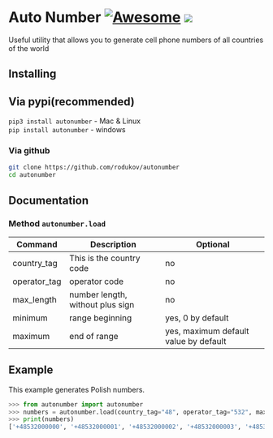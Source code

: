 # Auto Number [![Awesome](https://cdn.rawgit.com/sindresorhus/awesome/d7305f38d29fed78fa85652e3a63e154dd8e8829/media/badge.svg)](https://github/rodukov) [<img src="https://img.shields.io/badge/powerful-generator-FF3939"/>](https://github.com/rodukov)

Useful utility that allows you to generate cell phone numbers of all countries of the world

## Installing
## Via pypi(recommended)
`pip3 install autonumber` - Mac & Linux<br>
`pip install autonumber` - windows
### Via github
```bash
git clone https://github.com/rodukov/autonumber
cd autonumber
```

## Documentation
### Method `autonumber.load`
| Command | Description | Optional |
| --- | --- | --- |
| country_tag | This is the country code | no |
| operator_tag | operator code | no 
| max_length | number length, without plus sign | no |
| minimum | range beginning | yes, 0 by default |
| maximum | end of range | yes, maximum default value by default |

## Example
This example generates Polish numbers.<br>
```python
>>> from autonumber import autonumber
>>> numbers = autonumber.load(country_tag="48", operator_tag="532", max_length=11, minimum=0, maximum=25)
>>> print(numbers)
['+48532000000', '+48532000001', '+48532000002', '+48532000003', '+48532000004', '+48532000005', '+48532000006', '+48532000007', '+48532000008', '+48532000009', '+48532000010', '+48532000011', '+48532000012', '+48532000013', '+48532000014', '+48532000015', '+48532000016', '+48532000017', '+48532000018', '+48532000019', '+48532000020', '+48532000021', '+48532000022', '+48532000023', '+48532000024', '+48532000025']
```
